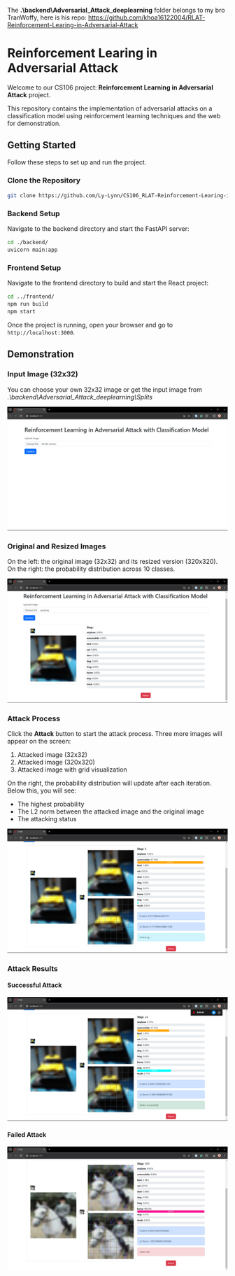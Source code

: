 The **.\backend\Adversarial_Attack_deeplearning** folder belongs to my bro TranWoffy, here is his repo: https://github.com/khoa16122004/RLAT-Reinforcement-Learing-in-Adversarial-Attack

# Reinforcement Learing in Adversarial Attack

Welcome to our CS106 project: **Reinforcement Learning in Adversarial Attack** project. 

This repository contains the implementation of adversarial attacks on a classification model using reinforcement learning techniques and the web for demonstration.

## Getting Started

Follow these steps to set up and run the project.

### Clone the Repository

```sh
git clone https://github.com/Ly-Lynn/CS106_RLAT-Reinforcement-Learing-in-Adversarial-Attack
```

### Backend Setup

Navigate to the backend directory and start the FastAPI server:

```sh
cd ./backend/
uvicorn main:app
```

### Frontend Setup

Navigate to the frontend directory to build and start the React project:

```sh
cd ../frontend/
npm run build
npm start
```

Once the project is running, open your browser and go to `http://localhost:3000`.

## Demonstration

### Input Image (32x32)
You can choose your own 32x32 image or get the input image from *.\backend\Adversarial_Attack_deeplearning\Splits*

![Input Image](figure/ui.png)

### Original and Resized Images

On the left: the original image (32x32) and its resized version (320x320).  
On the right: the probability distribution across 10 classes.

![Original and Resized Images](figure/ui2.png)

### Attack Process

Click the **Attack** button to start the attack process. Three more images will appear on the screen:
1. Attacked image (32x32)
2. Attacked image (320x320)
3. Attacked image with grid visualization

On the right, the probability distribution will update after each iteration. Below this, you will see:
- The highest probability
- The L2 norm between the attacked image and the original image
- The attacking status

![Attack Process](figure/ui3.png)

### Attack Results

#### Successful Attack

![Attack Successfully](figure/success4.png)

#### Failed Attack

![Attack Fail](figure/failed.png)



